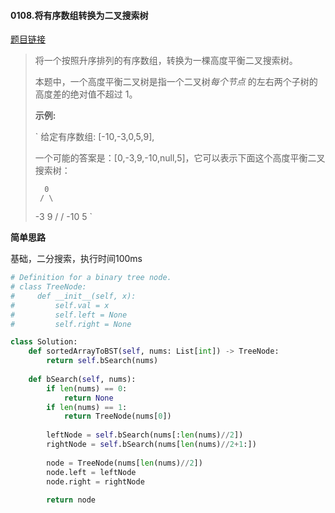 #### 0108.将有序数组转换为二叉搜索树

[题目链接](https://leetcode-cn.com/problems/convert-sorted-array-to-binary-search-tree/)

> 将一个按照升序排列的有序数组，转换为一棵高度平衡二叉搜索树。
>
> 本题中，一个高度平衡二叉树是指一个二叉树*每个节点* 的左右两个子树的高度差的绝对值不超过 1。
>
> **示例:**
>
> `
> 给定有序数组: [-10,-3,0,5,9],
> 
> 一个可能的答案是：[0,-3,9,-10,null,5]，它可以表示下面这个高度平衡二叉搜索树：
> 
>       0
>      / \
>    -3   9
>    /   /
>  -10  5
> `

**简单思路**

基础，二分搜索，执行时间100ms

```python
# Definition for a binary tree node.
# class TreeNode:
#     def __init__(self, x):
#         self.val = x
#         self.left = None
#         self.right = None

class Solution:
    def sortedArrayToBST(self, nums: List[int]) -> TreeNode:
        return self.bSearch(nums)
    
    def bSearch(self, nums):
        if len(nums) == 0:
            return None
        if len(nums) == 1:
            return TreeNode(nums[0])
        
        leftNode = self.bSearch(nums[:len(nums)//2])
        rightNode = self.bSearch(nums[len(nums)//2+1:])
        
        node = TreeNode(nums[len(nums)//2])
        node.left = leftNode
        node.right = rightNode
        
        return node
```


